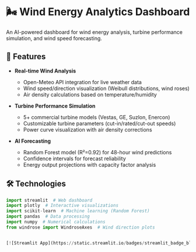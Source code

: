 # 🌬️ Wind Energy Analytics Dashboard


An AI-powered dashboard for wind energy analysis, turbine performance simulation, and wind speed forecasting.


## 🚀 Features

- **Real-time Wind Analysis**
  - Open-Meteo API integration for live weather data
  - Wind speed/direction visualization (Weibull distributions, wind roses)
  - Air density calculations based on temperature/humidity

- **Turbine Performance Simulation**
  - 5+ commercial turbine models (Vestas, GE, Suzlon, Enercon)
  - Customizable turbine parameters (cut-in/rated/cut-out speeds)
  - Power curve visualization with air density corrections

- **AI Forecasting**
  - Random Forest model (R²=0.92) for 48-hour wind predictions
  - Confidence intervals for forecast reliability
  - Energy output projections with capacity factor analysis

## 🛠️ Technologies

```python
import streamlit  # Web dashboard
import plotly  # Interactive visualizations
import scikit-learn  # Machine learning (Random Forest)
import pandas  # Data processing
import numpy  # Numerical calculations
from windrose import WindroseAxes  # Wind direction plots


[![Streamlit App](https://static.streamlit.io/badges/streamlit_badge_black_white.svg)](https://usxtmpzozcrxezyfavzhcc.streamlit.app/)
